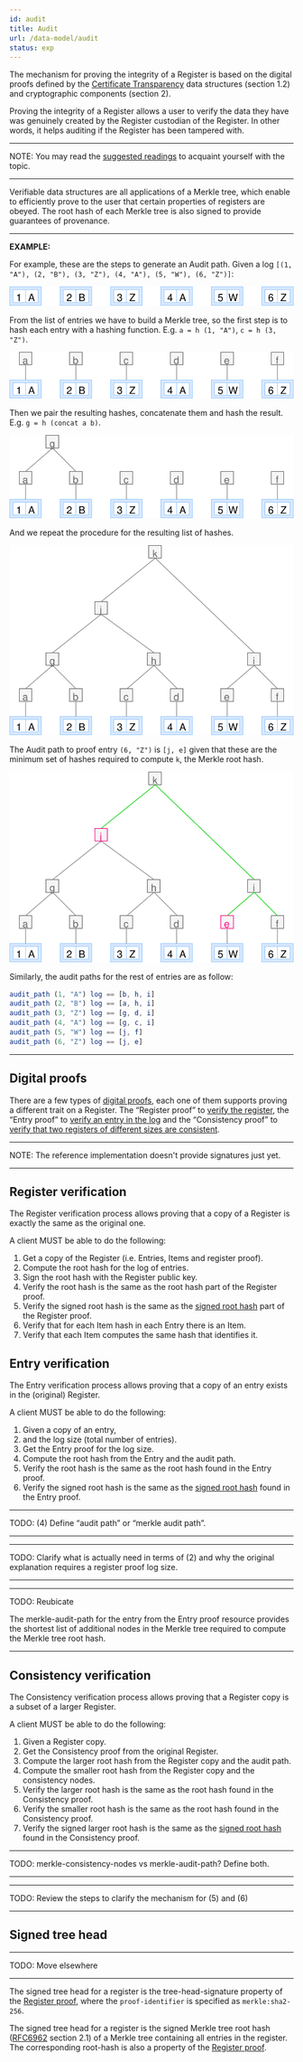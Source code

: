 ```yaml
---
id: audit
title: Audit
url: /data-model/audit
status: exp
---
```


The mechanism for proving the integrity of a Register is based on the digital
proofs defined by the [Certificate Transparency](@rfc6962) data structures
(section 1.2) and cryptographic components (section 2).

Proving the integrity of a Register allows a user to verify the data they have
was genuinely created by the Register custodian of the Register. In other
words, it helps auditing if the Register has been tampered with.

***
NOTE: You may read the [suggested readings](/introduction#suggested-readings)
to acquaint yourself with the topic.
***

Verifiable data structures are all applications of a Merkle tree, which enable
to efficiently prove to the user that certain properties of registers are
obeyed. The root hash of each Merkle tree is also signed to provide guarantees
of provenance.

***
**EXAMPLE:**

For example, these are the steps to generate an Audit path.
Given a log `[(1, "A"), (2, "B"), (3, "Z"), (4, "A"), (5, "W"), (6, "Z")]`:

![](entry-proof-1.svg)

From the list of entries we have to build a Merkle tree, so the first step is
to hash each entry with a hashing function. E.g. `a = h (1, "A")`, `c = h (3, "Z")`.

![](entry-proof-2.svg)

Then we pair the resulting hashes, concatenate them and hash the result. E.g.
`g = h (concat a b)`.

![](entry-proof-3.svg)

And we repeat the procedure for the resulting list of hashes.

![](entry-proof-4.svg)

The Audit path to proof entry `(6, "Z")` is `[j, e]` given that these are the
minimum set of hashes required to compute `k`, the Merkle root hash.

![](entry-proof-5.svg)

Similarly, the audit paths for the rest of entries are as follow:

```elm
audit_path (1, "A") log == [b, h, i]
audit_path (2, "B") log == [a, h, i]
audit_path (3, "Z") log == [g, d, i]
audit_path (4, "A") log == [g, c, i]
audit_path (5, "W") log == [j, f]
audit_path (6, "Z") log == [j, e]
```

***


## Digital proofs

There are a few types of [digital proofs](/glossary/digital-proof), each one
of them supports proving a different trait on a Register. The “Register proof”
to [verify the register](#register-verification), the “Entry proof” to [verify
an entry in the log](#entry-verification) and the “Consistency proof” to [verify
that two registers of different sizes are consistent](#consistency-verification).


***
NOTE: The reference implementation doesn't provide signatures just yet.
***


## Register verification

The Register verification process allows proving that a copy of a Register is
exactly the same as the original one.

A client MUST be able to do the following:

1. Get a copy of the Register (i.e. Entries, Items and register proof).
2. Compute the root hash for the log of entries.
3. Sign the root hash with the Register public key.
4. Verify the root hash is the same as the root hash part of the Register
   proof.
5. Verify the signed root hash is the same as the [signed root
   hash](#signed-tree-head) part of the Register proof.
6. Verify that for each Item hash in each Entry there is an Item.
7. Verify that each Item computes the same hash that identifies it.


## Entry verification

The Entry verification process allows proving that a copy of an entry exists in
the (original) Register.

A client MUST be able to do the following:

1. Given a copy of an entry,
2. and the log size (total number of entries).
3. Get the Entry proof for the log size.
4. Compute the root hash from the Entry and the audit path.
5. Verify the root hash is the same as the root hash found in the Entry proof.
6. Verify the signed root hash is the same as the [signed root
   hash](#signed-tree-head) found in the Entry proof.

***
TODO: (4) Define “audit path” or “merkle audit path”.
***

***
TODO: Clarify what is actually need in terms of (2) and why the original
explanation requires a register proof log size.
***

***
TODO: Reubicate

The merkle-audit-path for the entry from the Entry proof resource provides the
shortest list of additional nodes in the Merkle tree required to compute the
Merkle tree root hash.
***


## Consistency verification

The Consistency verification process allows proving that a Register copy is a
subset of a larger Register.

A client MUST be able to do the following:

1. Given a Register copy.
2. Get the Consistency proof from the original Register.
3. Compute the larger root hash from the Register copy and the audit path.
4. Compute the smaller root hash from the Register copy and the consistency
   nodes.
5. Verify the larger root hash is the same as the root hash found in the
   Consistency proof.
6. Verify the smaller root hash is the same as the root hash found in the
   Consistency proof.
6. Verify the signed larger root hash is the same as the [signed root
   hash](#signed-tree-head) found in the Consistency proof.

***
TODO: merkle-consistency-nodes vs merkle-audit-path? Define both.
***

***
TODO: Review the steps to clarify the mechanism for (5) and (6)
***



## Signed tree head

***
TODO: Move elsewhere
***

The signed tree head for a register is the tree-head-signature property of the
[Register proof](/glossary/digital-proof#register-proof), where the `proof-identifier` is
specified as `merkle:sha2-256`.

The signed tree head for a register is the signed Merkle tree root hash
([RFC6962](@rfc6962) section 2.1) of a Merkle tree containing all entries
in the register. The corresponding root-hash is also a property of the
[Register proof](/glossary/digital-proof#register-proof).
